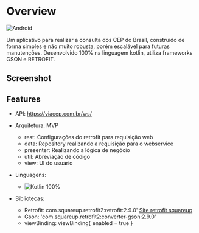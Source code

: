 
# Overview

![Android](https://img.shields.io/badge/Android-3DDC84?style=for-the-badge&logo=android&logoColor=white)

Um aplicativo para realizar a consulta dos CEP do Brasil, construído de forma simples e não muito robusta, porém escalável para futuras manutenções. 
Desenvolvido 100% na linguagem kotlin,
utiliza frameworks GSON e RETROFIT.

## Screenshot

## Features
* API: <https://viacep.com.br/ws/>
* Arquitetura: MVP
  * rest: Configurações do retrofit para requisição web
  * data: Repository realizando a requisição para o webservice
  * presenter: Realizando a lógica de negócio 
  * util: Abreviação de código 
  * view: UI do usuário
 
* Linguagens:

  * ![Kotlin](https://img.shields.io/badge/kotlin-%230095D5.svg?style=for-the-badge&logo=kotlin&logoColor=white) 100%  

* Bibliotecas:
  * Retrofit: com.squareup.retrofit2:retrofit:2.9.0' [Site retrofit squareup](<https://square.github.io/retrofit/>)
  * Gson: 'com.squareup.retrofit2:converter-gson:2.9.0' 
  * viewBinding: viewBinding{ enabled = true }
